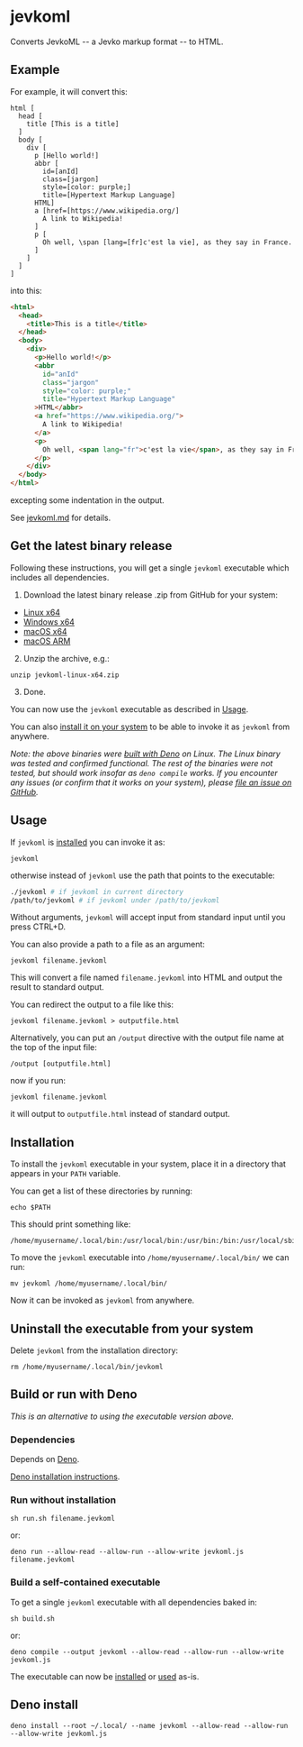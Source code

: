 # jevkoml

Converts JevkoML -- a Jevko markup format -- to HTML.

## Example

For example, it will convert this:

<!-- see a version with syntax highlighting (htmlpreview), get a syntax highlighting extension for visual studio code -->

```jevko
html [
  head [
    title [This is a title]
  ]
  body [
    div [
      p [Hello world!]
      abbr [
        id=[anId]
        class=[jargon]
        style=[color: purple;]
        title=[Hypertext Markup Language]
      HTML]
      a [href=[https://www.wikipedia.org/]
        A link to Wikipedia!
      ]
      p [
        Oh well, \span [lang=[fr]c'est la vie], as they say in France.
      ]
    ]
  ]
]
```

into this:

```HTML
<html>
  <head>
    <title>This is a title</title>
  </head>
  <body>
    <div>
      <p>Hello world!</p>
      <abbr
        id="anId"
        class="jargon"
        style="color: purple;"
        title="Hypertext Markup Language"
      >HTML</abbr>
      <a href="https://www.wikipedia.org/">
        A link to Wikipedia!
      </a>
      <p>
        Oh well, <span lang="fr">c'est la vie</span>, as they say in France.
      </p>
    </div>
  </body>
</html>
```

excepting some indentation in the output.

See [jevkoml.md](jevkoml.md) for details.

## Get the latest binary release

Following these instructions, you will get a single `jevkoml` executable which includes all dependencies.

1. Download the latest binary release .zip from GitHub for your system:

* [Linux x64](https://github.com/jevko/jevkoml/releases/latest/download/jevkoml-linux-x64.zip)
* [Windows x64](https://github.com/jevko/jevkoml/releases/latest/download/jevkoml-windows-x64.zip)
* [macOS x64](https://github.com/jevko/jevkoml/releases/latest/download/jevkoml-macos-x64.zip)
* [macOS ARM](https://github.com/jevko/jevkoml/releases/latest/download/jevkoml-macos-arm.zip)

2. Unzip the archive, e.g.:

```
unzip jevkoml-linux-x64.zip
```

3. Done.

You can now use the `jevkoml` executable as described in [Usage](#usage).

You can also [install it on your system](#installation) to be able to invoke it as `jevkoml` from anywhere.

*Note: the above binaries were [built with Deno](#build-a-self-contained-executable) on Linux. The Linux binary was tested and confirmed functional. The rest of the binaries were not tested, but should work insofar as `deno compile` works. If you encounter any issues (or confirm that it works on your system), please [file an issue on GitHub](https://github.com/jevko/jevkoml/issues).*

## Usage

If `jevkoml` is [installed](#installation) you can invoke it as:

```
jevkoml
```

otherwise instead of `jevkoml` use the path that points to the executable:

```bash
./jevkoml # if jevkoml in current directory
/path/to/jevkoml # if jevkoml under /path/to/jevkoml
```

Without arguments, `jevkoml` will accept input from standard input until you press CTRL+D.

<!-- todo?: mvp console highlighting? -->

You can also provide a path to a file as an argument:

<!-- get syntax highlighting for vscode -->

```
jevkoml filename.jevkoml
```

This will convert a file named `filename.jevkoml` into HTML and output the result to standard output.

You can redirect the output to a file like this:

```
jevkoml filename.jevkoml > outputfile.html
```

Alternatively, you can put an `/output` directive with the output file name at the top of the input file:

```
/output [outputfile.html]
```

now if you run:

```
jevkoml filename.jevkoml
```

it will output to `outputfile.html` instead of standard output.

## Installation

To install the `jevkoml` executable in your system, place it in a directory that appears in your `PATH` variable.

You can get a list of these directories by running:

```
echo $PATH
```

This should print something like:

```
/home/myusername/.local/bin:/usr/local/bin:/usr/bin:/bin:/usr/local/sbin
```

To move the `jevkoml` executable into `/home/myusername/.local/bin/` we can run:

```
mv jevkoml /home/myusername/.local/bin/
```

Now it can be invoked as `jevkoml` from anywhere.

## Uninstall the executable from your system

Delete `jevkoml` from the installation directory:

```
rm /home/myusername/.local/bin/jevkoml
```

## Build or run with Deno

*This is an alternative to using the executable version above.*

### Dependencies

Depends on [Deno](https://deno.land/). 

[Deno installation instructions](https://deno.land/manual@v1.28.1/getting_started/installation).

### Run without installation

```
sh run.sh filename.jevkoml
```

or:

```
deno run --allow-read --allow-run --allow-write jevkoml.js filename.jevkoml
```

### Build a self-contained executable

To get a single `jevkoml` executable with all dependencies baked in:

```
sh build.sh
```

or:

```
deno compile --output jevkoml --allow-read --allow-run --allow-write jevkoml.js
```

The executable can now be [installed](#installation) or [used](#usage) as-is.

## Deno install

<!-- todo -->

```
deno install --root ~/.local/ --name jevkoml --allow-read --allow-run --allow-write jevkoml.js
```

<!-- ```
ℹ️  Add /home/USER/.deno/bin to PATH
    export PATH="/home/USER/.deno/bin:$PATH"
``` -->